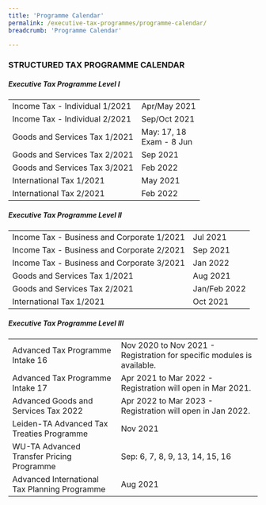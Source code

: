 ```yaml
---
title: 'Programme Calendar'
permalink: /executive-tax-programmes/programme-calendar/
breadcrumb: 'Programme Calendar'

---
```



### **STRUCTURED TAX PROGRAMME CALENDAR**

##### **Executive Tax Programme Level I**

<table class="table-v">
  <tr>
    <td>Income Tax - Individual 1/2021</td>
    <td>Apr/May 2021<br>
  
  </tr>
  <tr>
    <td>Income Tax - Individual 2/2021</td>
    <td>Sep/Oct 2021<br>
  </tr>
  <tr>
     <td>Goods and Services Tax 1/2021</td>
    <td>May: 17, 18<br>
        Exam - 8 Jun 
     </td> 
  </tr>
  <tr>
    <td>Goods and Services Tax 2/2021</td>
    <td>Sep 2021<br>
  </tr>
  <td>Goods and Services Tax 3/2021</td>
    <td>Feb 2022<br>
  </tr>
  <tr>
   <td>International Tax 1/2021</td>
    <td>May 2021<br> 
  </tr>
  <tr>
    <td>International Tax 2/2021</td>
    <td>Feb 2022</td>
  </tr>
 </table>
  
  
##### **Executive Tax Programme Level II**

<table class="table-v">
  <tr>
    <td>Income Tax - Business and Corporate 1/2021</td>
    <td>Jul 2021<br> 
  </tr>
  <tr>
    <td>Income Tax - Business and Corporate 2/2021</td>
    <td>Sep 2021<br> 
  </tr>
   <td>Income Tax - Business and Corporate 3/2021</td>
    <td>Jan 2022<br> 
  </tr>
  <tr>
     <td>Goods and Services Tax 1/2021</td>
    <td>Aug 2021<br>
  </tr>
  <tr>
    <td>Goods and Services Tax 2/2021</td>
    <td>Jan/Feb 2022<br> 
  </tr>
  <tr>
   <td>International Tax 1/2021</td>
    <td>Oct 2021</td>
  </tr>
 </table>
 
 
##### **Executive Tax Programme Level III**

<table class="table-v">
  <tr>
    <td>Advanced Tax Programme Intake 16</td>
    <td>Nov 2020 to Nov 2021 - Registration for specific modules is available.<br>
    </td> 
  </tr>
  <tr>
    <td>Advanced Tax Programme Intake 17</td>
    <td>Apr 2021 to Mar 2022 - Registration will open in Mar 2021.<br>
     </td> 
  </tr>
  <tr>
     <td>Advanced Goods and Services Tax 2022</td>
    <td>Apr 2022 to Mar 2023 - Registration will open in Jan 2022.<br>
    </td> 
  </tr>
  <tr>
    <td>Leiden-TA Advanced Tax Treaties Programme </td>
    <td>Nov 2021 </td>
  </tr>
   <td>WU-TA Advanced Transfer Pricing Programme</td>
    <td>Sep: 6, 7, 8, 9, 13, 14, 15, 16 </td>
  </tr>
   <td>Advanced International Tax Planning Programme</td>
    <td>Aug 2021 </td>
  </tr>
 </table>
 
